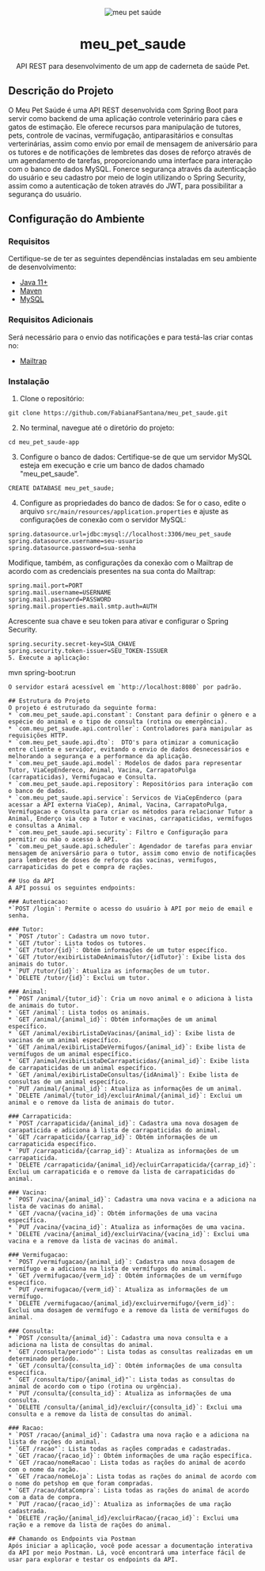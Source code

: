 <div align="center">
  
![meu pet saúde](https://github.com/FabianaFSantana/meu_pet_saude/assets/161942930/0427791b-ec45-4545-a8a4-8494e771f216)

# meu_pet_saude
API REST para desenvolvimento de um app de caderneta de saúde Pet.

</div>

## Descrição do Projeto
O Meu Pet Saúde é uma API REST desenvolvida com Spring Boot para servir como backend de uma aplicação controle veterinário para cães e gatos de estimação. Ele oferece recursos para manipulação de tutores, pets, controle de vacinas, vermifugação, antiparasitários e consultas verterinárias, assim como envio por email de mensagem de aniversário para os tutores e de notificações de lembretes das doses de reforço através de um agendamento de tarefas, proporcionando uma interface para interação com o banco de dados MySQL. Fonerce segurança através da autenticação do usuário e seu cadastro por meio de login utilizando o Spring Security, assim como a autenticação de token através do JWT, para possibilitar a segurança do usuário.

## Configuração do Ambiente

### Requisitos
Certifique-se de ter as seguintes dependências instaladas em seu ambiente de desenvolvimento:

* [Java 11+](https://www.oracle.com/br/java/technologies/javase/jdk11-archive-downloads.html)
* [Maven](https://maven.apache.org/download.cgi)
* [MySQL](https://dev.mysql.com/downloads/installer/)

### Requisitos Adicionais
Será necessário para o envio das notificações e para testá-las criar contas no:
* [Mailtrap](https://mailtrap.io)

### Instalação
1. Clone o repositório:
```
git clone https://github.com/FabianaFSantana/meu_pet_saude.git
```
2. No terminal, navegue até o diretório do projeto:
```
cd meu_pet_saude-app
```
3. Configure o banco de dados:
Certifique-se de que um servidor MySQL esteja em execução e crie um banco de dados chamado "meu_pet_saude".
```
CREATE DATABASE meu_pet_saude;
```
4. Configure as propriedades do banco de dados:
Se for o caso, edite o arquivo `src/main/resources/application.properties` e ajuste as configurações de conexão com o servidor MySQL:
```
spring.datasource.url=jdbc:mysql://localhost:3306/meu_pet_saude
spring.datasource.username=seu-usuario
spring.datasource.password=sua-senha
```
Modifique, também, as configurações da conexão com o Mailtrap de acordo com as credenciais presentes na sua conta do Mailtrap:
```
spring.mail.port=PORT
spring.mail.username=USERNAME
spring.mail.password=PASSWORD
spring.mail.properties.mail.smtp.auth=AUTH
```
Acrescente sua chave e seu token para ativar e configurar o Spring Security.
```
spring.security.secret-key=SUA_CHAVE
spring.security.token-issuer=SEU_TOKEN-ISSUER
5. Execute a aplicação:
```
mvn spring-boot:run
```
O servidor estará acessível em `http://localhost:8080` por padrão.

## Estrutura do Projeto
O projeto é estruturado da seguinte forma:
* `com.meu_pet_saude.api.constant`: Constant para definir o gênero e a espécie do animal e o tipo de consulta (rotina ou emergência).
* `com.meu_pet_saude.api.controller`: Controladores para manipular as requisições HTTP.
* `com.meu_pet_saude.api.dto`:  DTO's para otimizar a comunicação entre cliente e servidor, evitando o envio de dados desnecessários e melhorando a segurança e a performance da aplicação.
* `com.meu_pet_saude.api.model`: Modelos de dados para representar Tutor, ViaCepEndereco, Animal, Vacina, CarrapatoPulga (carrapaticidas), Vermifugacao e Consulta.
* `com.meu_pet_saude.api.repository`: Repositórios para interação com o banco de dados.
* `com.meu_pet_saude.api.service`: Servicos de ViaCepEnderco (para acessar a API externa ViaCep), Animal, Vacina, CarrapatoPulga, Vermifugacao e Consulta para criar os métodos para relacionar Tutor a Animal, Enderço via cep a Tutor e vacinas, carrapaticidas, vermífugos e consultas a Animal.
* `com.meu_pet_saude.api.security`: Filtro e Configuração para permitir ou não o acesso à API.
* `com.meu_pet_saude.api.scheduler`: Agendador de tarefas para enviar mensagem de aniversário para o tutor, assim como envio de notificações para lembretes de doses de reforço das vacinas, vermifugos, carrapaticidas do pet e compra de rações.

## Uso da API
A API possui os seguintes endpoints:

### Autenticacao:
*`POST /login`: Permite o acesso do usuário à API por meio de email e senha.

### Tutor:
* `POST /tutor`: Cadastra um novo tutor.
* `GET /tutor`: Lista todos os tutores.
* `GET /tutor/{id}`: Obtém informações de um tutor específico.
* `GET /tutor/exibirListaDeAnimaisTutor/{idTutor}`: Exibe lista dos animais do tutor.
* `PUT /tutor/{id}`: Atualiza as informações de um tutor.
* `DELETE /tutor/{id}`: Exclui um tutor.

### Animal:
* `POST /animal/{tutor_id}`: Cria um novo animal e o adiciona à lista de animais do tutor.
* `GET /animal`: Lista todos os animais.
* `GET /animal/{animal_id}`: Obtém informações de um animal específico.
* `GET /animal/exibirListaDeVacinas/{animal_id}`: Exibe lista de vacinas de um animal específico.
* `GET /animal/exibirListaDeVermifugos/{animal_id}`: Exibe lista de vermífugos de um animal específico.
* `GET /animal/exibirListaDeCarrapaticidas/{animal_id}`: Exibe lista de carrapaticidas de um animal específico.
* `GET /animal/exibirListaDeConsultas/{idAnimal}`: Exibe lista de consultas de um animal específico.
* `PUT /animal/{animal_id}`: Atualiza as informações de um animal.
* `DELETE /animal/{tutor_id}/excluirAnimal/{animal_id}`: Exclui um animal e o remove da lista de animais do tutor.

### Carrapaticida:
* `POST /carrapaticida/{animal_id}`: Cadastra uma nova dosagem de carapaticida e adiciona à lista de carrapaticidas do animal.
* `GET /carrapaticida/{carrap_id}`: Obtém informações de um carrapaticida específico.
* `PUT /carrapaticida/{carrap_id}`: Atualiza as informações de um carrapaticida.
* `DELETE /carrapaticida/{animal_id}/ecluirCarrapaticida/{carrap_id}`: Exclui um carrapaticida e o remove da lista de carrapaticidas do animal.

### Vacina:
* `POST /vacina/{animal_id}`: Cadastra uma nova vacina e a adiciona na lista de vacinas do animal.
* `GET /vacna/{vacina_id}`: Obtém informações de uma vacina específica.
* `PUT /vacina/{vacina_id}`: Atualiza as informações de uma vacina.
* `DELETE /vacina/{animal_id}/excluirVacina/{vacina_id}`: Exclui uma vacina e a remove da lista de vacinas do animal.

### Vermifugacao:
* `POST /vermifugacao/{animal_id}`: Cadastra uma nova dosagem de vermífugo e a adiciona na lista de vermífugos do animal.
* `GET /vermifugacao/{verm_id}`: Obtém informações de um vermífugo específico.
* `PUT /vermifugacao/{verm_id}`: Atualiza as informações de um vermífugo.
* `DELETE /vermifugacao/{animal_id}/excluirvermifugo/{verm_id}`: Exclui uma dosagem de vermífugo e a remove da lista de vermífugos do animal.

### Consulta:
* `POST /consulta/{animal_id}`: Cadastra uma nova consulta e a adiciona na lista de consultas do animal.
* `GET /consulta/periodo"`: Lista todas as consultas realizadas em um determinado período.
* `GET /consulta/{consulta_id}`: Obtém informações de uma consulta específica.
* `GET /consulta/tipo/{animal_id}"`: Lista todas as consultas do animal de acordo com o tipo (rotina ou urgência).
* `PUT /consulta/{consulta_id}`: Atualiza as informações de uma consulta.
* `DELETE /consulta/{animal_id}/excluir/{consulta_id}`: Exclui uma consulta e a remove da lista de consultas do animal.

### Racao:
* `POST /racao/{animal_id}`: Cadastra uma nova ração e a adiciona na lista de rações do animal.
* `GET /racao"`: Lista todas as rações compradas e cadastradas.
* `GET /racao/{racao_id}`: Obtém informações de uma ração específica.
* `GET /racao/nomeRacao`: Lista todas as rações do animal de acordo com o nome da ração.
* `GET /racao/nomeLoja`: Lista todas as rações do animal de acordo com o nome do petshop em que foram compradas.
* `GET /racao/dataCompra`: Lista todas as rações do animal de acordo com a data de compra.
* `PUT /racao/{racao_id}`: Atualiza as informações de uma ração cadastrada.
* `DELETE /ração/{animal_id}/excluirRacao/{racao_id}`: Exclui uma ração e a remove da lista de rações do animal.

## Chamando os Endpoints via Postman
Após iniciar a aplicação, você pode acessar a documentação interativa da API por meio Postman. Lá, você encontrará uma interface fácil de usar para explorar e testar os endpoints da API.







